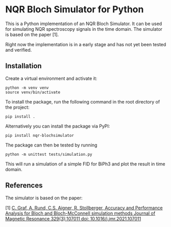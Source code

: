 # NQR Bloch Simulator for Python

This is a Python implementation of an NQR Bloch Simulator. It can be used for simulating NQR spectroscopy signals in the time domain. The simulator is based on the paper [1].

Right now the implementation is in a early stage and has not yet been tested and verified.

## Installation

Create a virtual environment and activate it:

```
python -m venv venv
source venv/bin/activate
```

To install the package, run the following command in the root directory of the project:

```
pip install .
```

Alternatively you can install the package via PyPI:

```
pip install nqr-blochsimulator
```

The package can then be tested by running

```
python -m unittest tests/simulation.py
```

This will run a simulation of a simple FID for BiPh3 and plot the result in time domain.


## References

The simulator is based on the paper:

[1] [C. Graf, A. Rund, C.S. Aigner, R. Stollberger, Accuracy and Performance Analysis for Bloch and Bloch-McConnell simulation methods Journal of Magnetic Resonance 329(3):107011 doi: 10.1016/j.jmr.2021.107011](https://doi.org/10.1016/j.jmr.2021.107011)